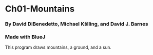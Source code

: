 # Ch01-Mountains
 
### By David DiBenedetto, Michael Kšlling, and David J. Barnes

### Made with BlueJ

This program draws mountains, a ground, and a sun.
